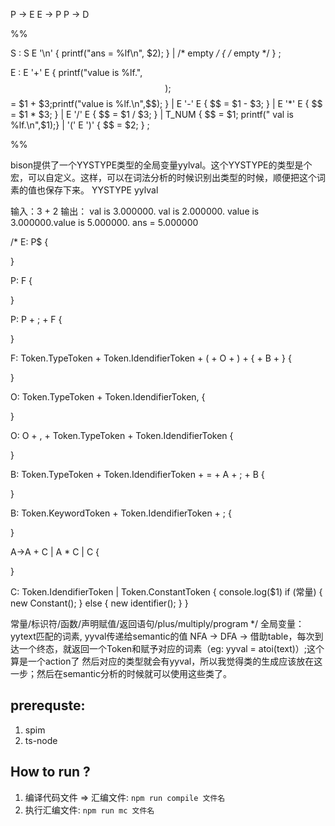 P -> E
E -> P
P -> D

%%

S   :   S E '\n'        { printf("ans = %lf\n", $2); }
    |   /* empty */     { /* empty */ }
    ;

E   :   E '+' E         { printf("value is %lf.",$$); $$ = $1 + $3;printf("value is %lf.\n",$$); }
    |   E '-' E         { $$ = $1 - $3; }
    |   E '*' E         { $$ = $1 * $3; }
    |   E '/' E         { $$ = $1 / $3; }
    |   T_NUM           { $$ = $1;  printf(" val is %lf.\n",$1);}
    |   '(' E ')'       { $$ = $2; }
    ;

%%

bison提供了一个YYSTYPE类型的全局变量yylval。这个YYSTYPE的类型是个宏，可以自定义。这样，可以在词法分析的时候识别出类型的时候，顺便把这个词素的值也保存下来。
YYSTYPE yylval


输入：3 + 2
输出：
val is 3.000000.
val is 2.000000.
value is 3.000000.value is 5.000000.
ans = 5.000000

/*
E: P$
{

}

P: F
{

}

P: P + ; + F
{

}

F: Token.TypeToken + Token.IdendifierToken + ( + O + ) + { + B + }
{

}

O:  Token.TypeToken + Token.IdendifierToken,
{

}

O: O + , + Token.TypeToken + Token.IdendifierToken
{

}

B: Token.TypeToken + Token.IdendifierToken + = + A + ; + B
{

}

B: Token.KeywordToken + Token.IdendifierToken + ;
{

}

A->A + C | A * C | C
{

}

C: Token.IdendifierToken | Token.ConstantToken
{
  console.log($1)
  if (常量) {
    new Constant();
  } else {
    new identifier();
  }
}

常量/标识符/函数/声明赋值/返回语句/plus/multiply/program
*/
全局变量：yytext匹配的词素, yyval传递给semantic的值
NFA -> DFA -> 借助table，每次到达一个终态，就返回一个Token和赋予对应的词素（eg: yyval = atoi(text)）;这个算是一个action了
然后对应的类型就会有yyval，所以我觉得类的生成应该放在这一步；然后在semantic分析的时候就可以使用这些类了。


## prerequste:
1. spim
2. ts-node


## How to run ?
1. 编译代码文件 => 汇编文件: ` npm run compile 文件名 ` 
2. 执行汇编文件: ` npm run mc 文件名 ` 


